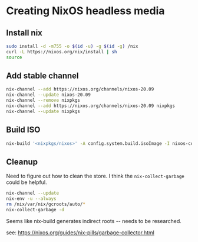 # Creating NixOS headless media

## Install nix

```sh
sudo install -d -m755 -o $(id -u) -g $(id -g) /nix
curl -L https://nixos.org/nix/install | sh
source 
```

## Add stable channel

```sh
nix-channel --add https://nixos.org/channels/nixos-20.09
nix-channel --update nixos-20.09
nix-channel --remove nixpkgs
nix-channel --add https://nixos.org/channels/nixos-20.09 nixpkgs
nix-channel --update nixpkgs
```

## Build ISO

```sh
nix-build '<nixpkgs/nixos>' -A config.system.build.isoImage -I nixos-config=myiso.nix
```

## Cleanup

Need to figure out how to clean the store. I think the `nix-collect-garbage`
could be helpful.

```sh
nix-channel --update
nix-env -u --always
rm /nix/var/nix/gcroots/auto/*
nix-collect-garbage -d
```

Seems like nix-build generates indirect roots -- needs to be researched.

see: https://nixos.org/guides/nix-pills/garbage-collector.html

